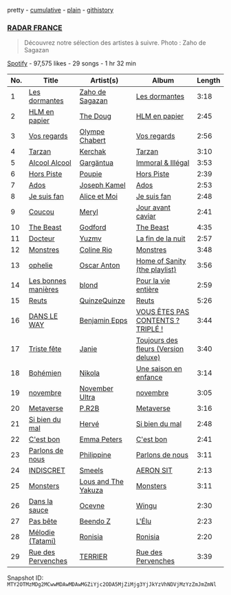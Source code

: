 pretty - [cumulative](/playlists/cumulative/37i9dQZF1DWWNlI0CRgWup.md) - [plain](/playlists/plain/37i9dQZF1DWWNlI0CRgWup) - [githistory](https://github.githistory.xyz/mackorone/spotify-playlist-archive/blob/main/playlists/plain/37i9dQZF1DWWNlI0CRgWup)

### [RADAR FRANCE](https://open.spotify.com/playlist/37i9dQZF1DWWNlI0CRgWup)

> Découvrez notre sélection des artistes à suivre\. Photo : Zaho de Sagazan

[Spotify](https://open.spotify.com/user/spotify) - 97,575 likes - 29 songs - 1 hr 32 min

| No. | Title | Artist(s) | Album | Length |
|---|---|---|---|---|
| 1 | [Les dormantes](https://open.spotify.com/track/5FRYkF4q7TJ3QRHn2aWZHr) | [Zaho de Sagazan](https://open.spotify.com/artist/38GSybQjdc6sxptciOkxMq) | [Les dormantes](https://open.spotify.com/album/58Gqv2FeIlHyw0mxSnRs9Q) | 3:18 |
| 2 | [HLM en papier](https://open.spotify.com/track/1H2XgIWqSYq0hNGEBjoslV) | [The Doug](https://open.spotify.com/artist/1AT7xbkG9hKbNlvGfZtA7S) | [HLM en papier](https://open.spotify.com/album/7oJAgG54spaDSF0oyD8OFH) | 2:45 |
| 3 | [Vos regards](https://open.spotify.com/track/6Q5zrEyK6J1M0NtKAbjLGJ) | [Olympe Chabert](https://open.spotify.com/artist/5vAhRi3Q9OFWN9C8pO3oTp) | [Vos regards](https://open.spotify.com/album/1HBzsUdxo3pg4Dk8U3CWUz) | 2:56 |
| 4 | [Tarzan](https://open.spotify.com/track/7bTEYM4keeHBnm8h0nBj5G) | [Kerchak](https://open.spotify.com/artist/1nRbtbdYK51y71nVOxu332) | [Tarzan](https://open.spotify.com/album/0vvWbMFuL708tNtMx4Z2QL) | 3:10 |
| 5 | [Alcool Alcool](https://open.spotify.com/track/6wriPlx1qGGI7yOrtSGNvY) | [Gargäntua](https://open.spotify.com/artist/1ScFJG5ccOnTPPUin8cPFu) | [Immoral & Illégal](https://open.spotify.com/album/0KKgZIUwkhKV82olpr3QIU) | 3:53 |
| 6 | [Hors Piste](https://open.spotify.com/track/7LrVEMD3Qtva05qoBivomr) | [Poupie](https://open.spotify.com/artist/71x0OO2toFjXrMRcufL9tv) | [Hors Piste](https://open.spotify.com/album/7npKfCu8EwFlXqSvErPZCj) | 2:39 |
| 7 | [Ados](https://open.spotify.com/track/0gc9MiWqo0me326ecRzaPg) | [Joseph Kamel](https://open.spotify.com/artist/5SQFDZOMgKao4hMpULEaoI) | [Ados](https://open.spotify.com/album/2Og8w5f5fU4PEMH3GbNgZw) | 2:53 |
| 8 | [Je suis fan](https://open.spotify.com/track/0ek3SCgTcQBeRE897H2IDp) | [Alice et Moi](https://open.spotify.com/artist/1NcCVE1FRpBSlN3LcAfhn3) | [Je suis fan](https://open.spotify.com/album/6CDA4RgsL8Mney02IwKaPH) | 2:48 |
| 9 | [Coucou](https://open.spotify.com/track/3kiTnvHHKipoAwa40GTGGy) | [Meryl](https://open.spotify.com/artist/1AT8NKdQOU0EVPu6ehN4NA) | [Jour avant caviar](https://open.spotify.com/album/4PX1ZZFjRIhHG57nRSP4mF) | 2:41 |
| 10 | [The Beast](https://open.spotify.com/track/5nE5gmDADdXZ3LwES22kYt) | [Godford](https://open.spotify.com/artist/4pUwtnbS6FdBniLp410AOu) | [The Beast](https://open.spotify.com/album/3U9XwEP5Ia637qr6yX3578) | 4:35 |
| 11 | [Docteur](https://open.spotify.com/track/0WoXJsM5EKwhYURKx3p1p2) | [Yuzmv](https://open.spotify.com/artist/1cYA2rnKwpVYe9iVH3Djjm) | [La fin de la nuit](https://open.spotify.com/album/61B9Jgp1u9U46CUNIFOJfb) | 2:57 |
| 12 | [Monstres](https://open.spotify.com/track/3YKiwttaOxs8As0Ttp8yzs) | [Coline Rio](https://open.spotify.com/artist/0avwZ2v9jOgVLB1IfimwdA) | [Monstres](https://open.spotify.com/album/1YwDFgQZtPg2lmFY1bfvEq) | 3:48 |
| 13 | [ophelie](https://open.spotify.com/track/6XdxQd4EFvYOvWYqr1KXm3) | [Oscar Anton](https://open.spotify.com/artist/1g3dAnqp218LiNN9ng5dIh) | [Home of Sanity \(the playlist\)](https://open.spotify.com/album/0HuDE3XfOnoI068AEUaLmE) | 3:56 |
| 14 | [Les bonnes manières](https://open.spotify.com/track/3Gp36IydZoAw6p1Lb9HvIS) | [blond](https://open.spotify.com/artist/6bAfbEF8yCMBTtXEBFLh2x) | [Pour la vie entière](https://open.spotify.com/album/1zB0u5tMdZF5RkAXZvr6yb) | 2:59 |
| 15 | [Reuts](https://open.spotify.com/track/6nhd4cWEYapY5704NqOcOk) | [QuinzeQuinze](https://open.spotify.com/artist/2SWMwDn0bu2QcXwBWznf5u) | [Reuts](https://open.spotify.com/album/795vZthVqnG9wdjAqXsMux) | 5:26 |
| 16 | [DANS LE WAY](https://open.spotify.com/track/3WDx6AjGrZyrOygj6RCoHf) | [Benjamin Epps](https://open.spotify.com/artist/2quhaEEtVvUNS0HwL1EJNn) | [VOUS ÊTES PAS CONTENTS ? TRIPLÉ !](https://open.spotify.com/album/1sXTto4AKCeNd8yKON0lHh) | 3:44 |
| 17 | [Triste fête](https://open.spotify.com/track/7lF4vYpokRbb9tdAq12tbx) | [Janie](https://open.spotify.com/artist/2WSFLb1izcqFnU9KakhCnU) | [Toujours des fleurs \(Version deluxe\)](https://open.spotify.com/album/1UK0794RKtEfbCRhUV2yRj) | 3:40 |
| 18 | [Bohémien](https://open.spotify.com/track/4F32E00xHDsgqGNsxLeSmG) | [Nikola](https://open.spotify.com/artist/0JEBnGhyAmu2hlEgZE2Ydj) | [Une saison en enfance](https://open.spotify.com/album/2uc49yePXwHHO205fQi7jQ) | 3:14 |
| 19 | [novembre](https://open.spotify.com/track/30icGaTYAoxKjczSHfoSG2) | [November Ultra](https://open.spotify.com/artist/0naOCLau0NmL1kdFlbZAfr) | [novembre](https://open.spotify.com/album/66VkskaQjFwIhORK51Ke6S) | 3:05 |
| 20 | [Metaverse](https://open.spotify.com/track/5WfMk2vk5hMD1bzByNJCC6) | [P.R2B](https://open.spotify.com/artist/6R6tuqCxJRopO4bE8nfLGk) | [Metaverse](https://open.spotify.com/album/0feXuheWM3Kk6koWrQhqwt) | 3:16 |
| 21 | [Si bien du mal](https://open.spotify.com/track/7cch3mlEo2IfYgyrjyDwFv) | [Hervé](https://open.spotify.com/artist/3mNXGOPYzxYiGxttEvJ9hx) | [Si bien du mal](https://open.spotify.com/album/61CY05oYakpa1dSBi6Pqxh) | 2:48 |
| 22 | [C'est bon](https://open.spotify.com/track/3zZ5tnEx6WM1sfK7uY0Uz4) | [Emma Peters](https://open.spotify.com/artist/6lY6kOVMG0mR07JTzU33o5) | [C'est bon](https://open.spotify.com/album/7CVTNOW5W0ztZzjLcQb2Dq) | 2:41 |
| 23 | [Parlons de nous](https://open.spotify.com/track/4ReQJvkxH6Ab1H2aeQToU8) | [Philippine](https://open.spotify.com/artist/0jm6JzrAGaSgKY02PI2k4E) | [Parlons de nous](https://open.spotify.com/album/7BhzlJRv10yLohFzjJUKkk) | 3:11 |
| 24 | [INDISCRET](https://open.spotify.com/track/2XkZf7PB3MjaBdnzR2KFSo) | [Smeels](https://open.spotify.com/artist/6FyY3mlFrDdKUX35GrzeOZ) | [AERON SIT](https://open.spotify.com/album/499DppgglIUt1d6UD6GNW8) | 2:13 |
| 25 | [Monsters](https://open.spotify.com/track/7GCm7A124YRmDNOy1WKVc7) | [Lous and The Yakuza](https://open.spotify.com/artist/2HPiMwJktBXqakN0hnON2R) | [Monsters](https://open.spotify.com/album/6g0oLxGFKAl7VvuQaIIgg9) | 3:11 |
| 26 | [Dans la sauce](https://open.spotify.com/track/4JotkTX7ImmIoQK5gwBIIh) | [Ocevne](https://open.spotify.com/artist/0K4D8NX2d2sMQlvWcfLhSL) | [Wingu](https://open.spotify.com/album/5Xd5Rh3JdkV5sJ0HVf1vB6) | 2:30 |
| 27 | [Pas bête](https://open.spotify.com/track/3TVUW7bJJWDOonkVCZxfLV) | [Beendo Z](https://open.spotify.com/artist/7a35Zdc78bDXJv2vYf5hSO) | [L'Élu](https://open.spotify.com/album/6UiV6zQxitBwaQ6Kw72W1i) | 2:23 |
| 28 | [Mélodie \(Tatami\)](https://open.spotify.com/track/78cYGQUXUNS5LZuNRzeqk7) | [Ronisia](https://open.spotify.com/artist/4krMq8pXkLVTGplpYgHlnV) | [Ronisia](https://open.spotify.com/album/5T2XIptVJAJM0KIs6aWxWo) | 2:20 |
| 29 | [Rue des Pervenches](https://open.spotify.com/track/3UcIv7IH3RFHKOVOAJEgiz) | [TERRIER](https://open.spotify.com/artist/3GdYpfWMn7epxH2sHheonJ) | [Rue des Pervenches](https://open.spotify.com/album/1vULaCp3YiTYTzgUdPemW5) | 3:39 |

Snapshot ID: `MTY2OTMzMDg2MCwwMDAwMDAwMGZiYjc2ODA5MjZiMjg3YjJkYzVhNDVjMzYzZmJmZmNl`
